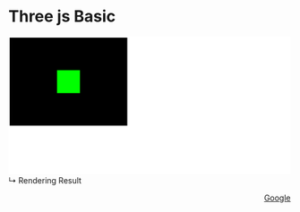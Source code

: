 # Three js Basic

![img.png](img.png)
↳ Rendering Result<br>

<p style="text-align:right">
    <a href="https://www.google.com/" target="_blank">Google</a>
</p>



